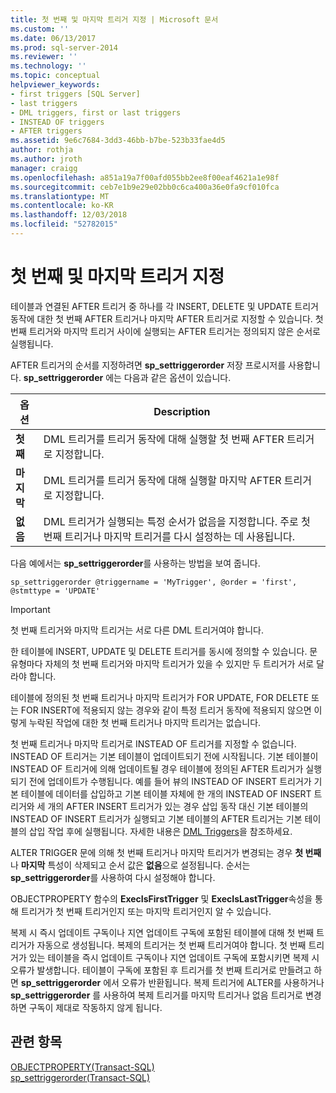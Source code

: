 ```yaml
---
title: 첫 번째 및 마지막 트리거 지정 | Microsoft 문서
ms.custom: ''
ms.date: 06/13/2017
ms.prod: sql-server-2014
ms.reviewer: ''
ms.technology: ''
ms.topic: conceptual
helpviewer_keywords:
- first triggers [SQL Server]
- last triggers
- DML triggers, first or last triggers
- INSTEAD OF triggers
- AFTER triggers
ms.assetid: 9e6c7684-3dd3-46bb-b7be-523b33fae4d5
author: rothja
ms.author: jroth
manager: craigg
ms.openlocfilehash: a851a19a7f00afd055bb2ee8f00eaf4621a1e98f
ms.sourcegitcommit: ceb7e1b9e29e02bb0c6ca400a36e0fa9cf010fca
ms.translationtype: MT
ms.contentlocale: ko-KR
ms.lasthandoff: 12/03/2018
ms.locfileid: "52782015"
---
```

# <a name="specify-first-and-last-triggers"></a>첫 번째 및 마지막 트리거 지정
  테이블과 연결된 AFTER 트리거 중 하나를 각 INSERT, DELETE 및 UPDATE 트리거 동작에 대한 첫 번째 AFTER 트리거나 마지막 AFTER 트리거로 지정할 수 있습니다. 첫 번째 트리거와 마지막 트리거 사이에 실행되는 AFTER 트리거는 정의되지 않은 순서로 실행됩니다.  
  
 AFTER 트리거의 순서를 지정하려면 **sp_settriggerorder** 저장 프로시저를 사용합니다. **sp_settriggerorder** 에는 다음과 같은 옵션이 있습니다.  
  
|옵션|Description|  
|------------|-----------------|  
|**첫째**|DML 트리거를 트리거 동작에 대해 실행할 첫 번째 AFTER 트리거로 지정합니다.|  
|**마지막**|DML 트리거를 트리거 동작에 대해 실행할 마지막 AFTER 트리거로 지정합니다.|  
|**없음**|DML 트리거가 실행되는 특정 순서가 없음을 지정합니다. 주로 첫 번째 트리거나 마지막 트리거를 다시 설정하는 데 사용됩니다.|  
  
 다음 예에서는 **sp_settriggerorder**를 사용하는 방법을 보여 줍니다.  
  
```  
sp_settriggerorder @triggername = 'MyTrigger', @order = 'first', @stmttype = 'UPDATE'  
```  
  
> [!IMPORTANT]  
>  첫 번째 트리거와 마지막 트리거는 서로 다른 DML 트리거여야 합니다.  
  
 한 테이블에 INSERT, UPDATE 및 DELETE 트리거를 동시에 정의할 수 있습니다. 문 유형마다 자체의 첫 번째 트리거와 마지막 트리거가 있을 수 있지만 두 트리거가 서로 달라야 합니다.  
  
 테이블에 정의된 첫 번째 트리거나 마지막 트리거가 FOR UPDATE, FOR DELETE 또는 FOR INSERT에 적용되지 않는 경우와 같이 특정 트리거 동작에 적용되지 않으면 이렇게 누락된 작업에 대한 첫 번째 트리거나 마지막 트리거는 없습니다.  
  
 첫 번째 트리거나 마지막 트리거로 INSTEAD OF 트리거를 지정할 수 없습니다. INSTEAD OF 트리거는 기본 테이블이 업데이트되기 전에 시작됩니다. 기본 테이블이 INSTEAD OF 트리거에 의해 업데이트될 경우 테이블에 정의된 AFTER 트리거가 실행되기 전에 업데이트가 수행됩니다. 예를 들어 뷰의 INSTEAD OF INSERT 트리거가 기본 테이블에 데이터를 삽입하고 기본 테이블 자체에 한 개의 INSTEAD OF INSERT 트리거와 세 개의 AFTER INSERT 트리거가 있는 경우 삽입 동작 대신 기본 테이블의 INSTEAD OF INSERT 트리거가 실행되고 기본 테이블의 AFTER 트리거는 기본 테이블의 삽입 작업 후에 실행됩니다. 자세한 내용은 [DML Triggers](dml-triggers.md)을 참조하세요.  
  
 ALTER TRIGGER 문에 의해 첫 번째 트리거나 마지막 트리거가 변경되는 경우 **첫 번째** 나 **마지막** 특성이 삭제되고 순서 값은 **없음**으로 설정됩니다. 순서는 **sp_settriggerorder**를 사용하여 다시 설정해야 합니다.  
  
 OBJECTPROPERTY 함수의 **ExecIsFirstTrigger** 및 **ExecIsLastTrigger**속성을 통해 트리거가 첫 번째 트리거인지 또는 마지막 트리거인지 알 수 있습니다.  
  
 복제 시 즉시 업데이트 구독이나 지연 업데이트 구독에 포함된 테이블에 대해 첫 번째 트리거가 자동으로 생성됩니다. 복제의 트리거는 첫 번째 트리거여야 합니다. 첫 번째 트리거가 있는 테이블을 즉시 업데이트 구독이나 지연 업데이트 구독에 포함시키면 복제 시 오류가 발생합니다. 테이블이 구독에 포함된 후 트리거를 첫 번째 트리거로 만들려고 하면 **sp_settriggerorder** 에서 오류가 반환됩니다. 복제 트리거에 ALTER를 사용하거나 **sp_settriggerorder** 를 사용하여 복제 트리거를 마지막 트리거나 없음 트리거로 변경하면 구독이 제대로 작동하지 않게 됩니다.  
  
## <a name="see-also"></a>관련 항목  
 [OBJECTPROPERTY&#40;Transact-SQL&#41;](/sql/t-sql/functions/objectpropertyex-transact-sql)   
 [sp_settriggerorder&#40;Transact-SQL&#41;](/sql/relational-databases/system-stored-procedures/sp-settriggerorder-transact-sql)  
  
  
